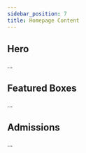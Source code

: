 ```yaml
---
sidebar_position: 7
title: Homepage Content
---
```


## Hero
 ...


## Featured Boxes
 ...


## Admissions
 ...